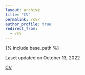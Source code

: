 ```yaml
---
layout: archive
title: "CV"
permalink: /cv/
author_profile: true
redirect_from:
  - /cv
---
```


{% include base_path %}

Laset updated on October 13, 2022

[CV](http://abhishekh-srivastava.github.io/files/1.Abhishekh_CV_Oct2022.pdf)

